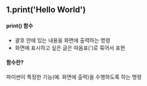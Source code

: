 ## 1.print('Hello World')
 #### print() 함수
- 괄호 안에 있는 내용을 화면에 출력하는 명령
- 화면에 표시하고 싶은 글은 따옴표(')로 묶어서 표현
#### 함수란?
 파이썬이 특정한 기능(예. 화면에 출력)을 수행하도록 하는 명령